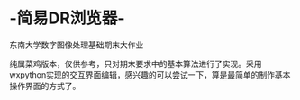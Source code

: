 # -简易DR浏览器-
 东南大学数字图像处理基础期末大作业
 
 纯属菜鸡版本，仅供参考，只对期末要求中的基本算法进行了实现。采用wxpython实现的交互界面编辑，感兴趣的可以尝试一下，算是最简单的制作基本操作界面的方式了。
